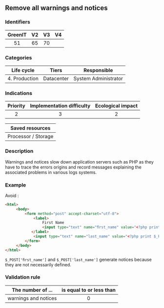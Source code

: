 ## Remove all warnings and notices

### Identifiers

| GreenIT | V2  | V3  |  V4  |
|:-------:|:---:|:---:|:----:|
|   51    |  65 | 70  |      |

### Categories

|  Life cycle   |   Tiers    |     Responsible      |
|:-------------:|:----------:|:--------------------:|
| 4. Production | Datacenter | System Administrator |

### Indications

|      Priority      | Implementation difficulty | Ecological impact |
|:------------------:|:-------------------------:|:-----------------:|
|         2          |             3             |         2         |

|                      Saved resources                      |
|:---------------------------------------------------------:|
|                    Processor / Storage                    |

### Description

Warnings and notices slow down application servers such as PHP as they have to trace the errors origins and record messages explaining the associated problems in various logs systems.

### Example

Avoid :
```html
<html>
     <body>
         <form method="post" accept-charset="utf-8">
             <label>
                 First Name
                 <input type="text" name="ﬁrst_name" value="<?php print $_POST['ﬁrst_name'] ?>" placeholder="">
            </label>     
             <input type="text" name="last_name" value="<?php print $_POST['last_name'] ?>" placeholder="">
         </form>
     </body>
</html>
```
`$_POST['ﬁrst_name']` and `$_POST['last_name']` generate notices because they are not necessarily defined.


### Validation rule

| The number of ...    | is equal to or less than |  
|----------------------|:------------------------:|
| warnings and notices |            0             |
